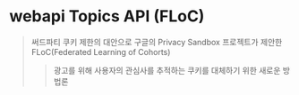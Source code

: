 # webapi Topics API (FLoC)

> 써드파티 쿠키 제한의 대안으로 구글의 Privacy Sandbox 프로젝트가 제안한 FLoC(Federated Learning of Cohorts)
>
> > 광고를 위해 사용자의 관심사를 추적하는 쿠키를 대체하기 위한 새로운 방법론
